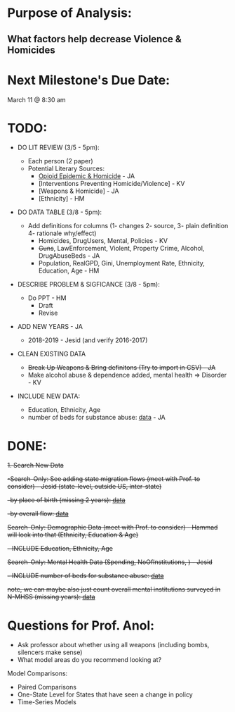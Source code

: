 # Purpose of Analysis:

## What factors help decrease Violence & Homicides

# Next Milestone's Due Date:

March 11 \@ 8:30 am

# TODO:

- DO LIT REVIEW (3/5 - 5pm):

    - Each person (2 paper)
    - Potential Literary Sources:
        - [Opioid Epidemic & Homicide](https://journals.sagepub.com/doi/abs/10.1177/0022427820986848) - JA
        - [Interventions Preventing Homicide/Violence] - KV
        - [Weapons & Homicide] - JA
        - [Ethnicity] - HM
    
- DO DATA TABLE (3/8 - 5pm):

    - Add definitions for columns (1- changes 2- source, 3- plain definition 4- rationale why/effect) 
        - Homicides, DrugUsers, Mental, Policies - KV
        - ~~Guns~~, LawEnforcement, Violent, Property Crime, Alcohol, DrugAbuseBeds - JA
        - Population, RealGPD, Gini, Unemployment Rate, Ethnicity, Education, Age - HM

- DESCRIBE PROBLEM & SIGFICANCE (3/8 - 5pm):
    - Do PPT - HM
        - Draft
        - Revise

- ADD NEW YEARS - JA
    -   2018-2019 - Jesid (and verify 2016-2017)
    
- CLEAN EXISTING DATA

    - ~~Break Up Weapons & Bring definitons (Try to import in CSV) - JA~~
    - Make alcohol abuse & dependence added, mental health => Disorder - KV

- INCLUDE NEW DATA:

    - Education, Ethnicity, Age
    - number of beds for substance abuse: [data](https://wwwdasis.samhsa.gov/dasis2/nssats.htm) - JA
 
# DONE:

~~1.  Search New Data~~

~~-Search-Only: See adding state migration flows (meet with Prof. to consider) - Jesid (state-level, outside US, inter-state)~~

~~-by place of birth (missing 2 years): [data](https://www.census.gov/data/tables/time-series/demo/geographic-mobility/state-of-residence-place-of-birth-acs.html)~~

~~-by overall flow: [data](https://www.census.gov/topics/population/migration/guidance/state-to-state-migration-flows.html)~~

~~Search-Only: Demographic Data (meet with Prof. to consider) - Hammad will look into that (Ethnicity, Education & Age)~~
        
~~- INCLUDE Education, Ethnicity, Age~~

~~Search-Only: Mental Health Data (Spending, NoOfInstitutions, ) - Jesid~~

~~- INCLUDE number of beds for substance abuse: [data](https://wwwdasis.samhsa.gov/dasis2/nssats.htm)~~

~~note, we can maybe also just count overall mental institutions surveyed in N-MHSS (missing years): [data](https://wwwdasis.samhsa.gov/dasis2/nmhss.htm)~~
    

# Questions for Prof. Anol:

-   Ask professor about whether using all weapons (including bombs, silencers make sense)
-   What model areas do you recommend looking at?

Model Comparisons:

-   Paired Comparisons
-   One-State Level for States that have seen a change in policy
-   Time-Series Models
